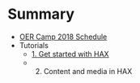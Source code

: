 # Summary

* [OER Camp 2018 Schedule](README.md)
* Tutorials
  * [1. Get started with HAX](get-started-with-hax.md)
  * 2. Content and media in HAX

